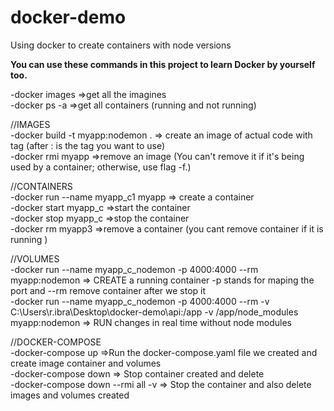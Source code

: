 # docker-demo

Using docker to create containers with node versions

<b> You can use these commands in this project to learn Docker by yourself too. </b>

-docker images =>get all the imagines <br>
-docker ps -a =>get all containers (running and not running)<br>

//IMAGES <br>
-docker build -t myapp:nodemon . => create an image of actual code with tag (after : is the tag you want to use) <br>
-docker rmi myapp =>remove an image (You can't remove it if it's being used by a container; otherwise, use flag -f.) <br>

//CONTAINERS <br>
-docker run --name myapp_c1 myapp => create a container <br>
-docker start myapp_c =>start the container <br>
-docker stop myapp_c =>stop the container <br>
-docker rm myapp3 =>remove a container (you cant remove container if it is running ) <br>

//VOLUMES <br>
-docker run --name myapp_c_nodemon -p 4000:4000 --rm myapp:nodemon => CREATE a running container -p stands for maping the port and --rm remove container after we stop it <br>
-docker run --name myapp_c_nodemon -p 4000:4000 --rm -v C:\Users\r.ibra\Desktop\docker-demo\api:/app -v /app/node_modules myapp:nodemon => RUN changes in real time without node modules <br>

//DOCKER-COMPOSE <br>
-docker-compose up =>Run the docker-compose.yaml file we created and create image container and volumes <br>
-docker-compose down => Stop container created and delete <br>
-docker-compose down --rmi all -v => Stop the container and also delete images and volumes created <br>
